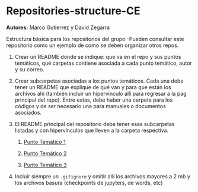 # Repositories-structure-CE

**Autores:** Marco Gutierrez y David Zegarra

Estructura básica para los repositorios del grupo
-Pueden consultar este repositorio como un ejemplo
de como se deben organizar otros repos. 

1. Crear un README donde se indique: que va en el repo y  sus puntos temáticos, qué carpetas contiene asociada a cada punto temático, autor y su correo.

1. Crear subcarpetas asociadas a los puntos temáticos. Cada una debe tener un README que explique de qué van y para que están los archivos ahí (también incluir un hipervínculo allí para regresar a la pag principal del repo). Entre estas, debe haber una carpeta para los códigos y de ser necesario una para manuales o documentos asociados.

1. El README principal del repositorio debe tener esas subcarpetas listadas y con hipervínculos que lleven a la carpeta respectiva. 

    1. [Punto Temático 1](https://github.com/Computational-Economics-Peru/repositories-structure-CE/tree/master/punto_tematico_1)

    1. [Punto Temático 2](https://github.com/Computational-Economics-Peru/repositories-structure-CE/tree/master/punto_tematico_2)

    1. [Punto Temático 3](https://github.com/Computational-Economics-Peru/repositories-structure-CE/tree/master/punto_tematico_3)

1. Incluir siempre un `.gitignore` y omitir allí los archivos mayores a 2 mb y los archivos basura (checkpoints de jupyters, de words, etc)

